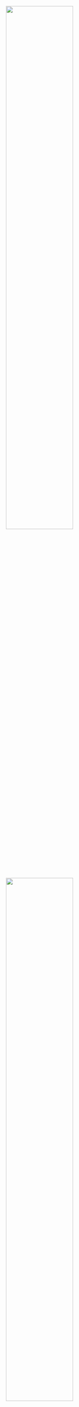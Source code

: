 <p align="center">
<img src="https://github.com/IP-Barons/whoownsthe.net/blob/081b00ab12cf7adfb087686ad2d914aa96c61c69/wordmark-white.png#gh-dark-mode-only" id="gh-dark-mode-only" width="60%">
<img src="https://github.com/IP-Barons/whoownsthe.net/blob/081b00ab12cf7adfb087686ad2d914aa96c61c69/wordmark-black.png#gh-light-mode-only" id="gh-light-mode-only" width="60%">
</p>

---

Hey there!

The infrastructure of our information world is a fascinating place with an even more interesting history. We're learning in public and illustrating the politics, power, and impact of this grand system along the way.

Stay tuned, there's plenty more to come.

— 🌐
